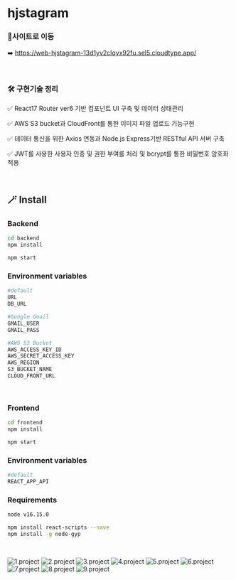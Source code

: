 # hjstagram

### 🔗사이트로 이동
➡️ https://web-hjstagram-13d1yv2clqvx92fu.sel5.cloudtype.app/

<br>

### 🛠 구현기술 정리
✅ React17 Router ver6 기반 컴포넌트 UI 구축 및 데이터 상태관리

✅ AWS S3 bucket과 CloudFront를 통한 이미지 파일 업로드 기능구현
  
✅ 데이터 통신을 위한 Axios 연동과 Node.js Express기반 RESTful API 서버 구축
  
✅ JWT를 사용한 사용자 인증 및 권한 부여를 처리 및 bcrypt를 통한 비밀번호 암호화 적용

<br>

## 🪄 Install

### Backend

```sh
cd backend
npm install
```

```sh
npm start
```

### Environment variables

```sh
#default
URL
DB_URL

#Google Gmail
GMAIL_USER
GMAIL_PASS

#AWS S3 Bucket
AWS_ACCESS_KEY_ID
AWS_SECRET_ACCESS_KEY
AWS_REGION
S3_BUCKET_NAME
CLOUD_FRONT_URL
```

<br>

### Frontend

```sh
cd frontend
npm install
```

```sh
npm start
```

### Environment variables

```sh
#default
REACT_APP_API
```

### Requirements
```sh
node v16.15.0

npm install react-scripts --save
npm install -g node-gyp
```

<br>

![1.project](./frontend/public/img/1.project.png)
![2.project](./frontend/public/img/2.project.png)
![3.project](./frontend/public/img/3.project.png)
![4.project](./frontend/public/img/4.project.png)
![5.project](./frontend/public/img/5.project.png)
![6.project](./frontend/public/img/6.project.png)
![7.project](./frontend/public/img/7.project.png)
![8.project](./frontend/public/img/8.project.png)
![9.project](./frontend/public/img/9.project.png)
